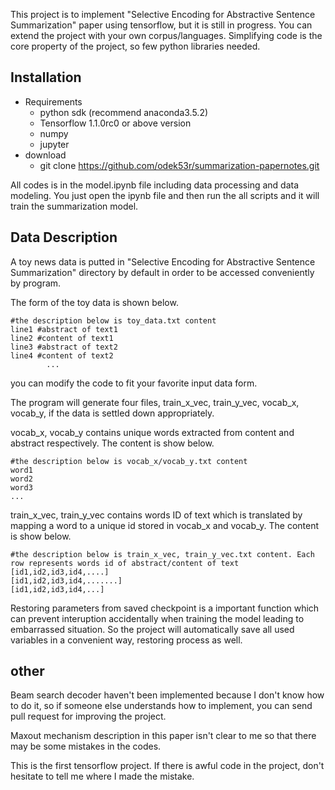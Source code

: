 This project is to implement "Selective Encoding for Abstractive Sentence Summarization" paper using tensorflow, but it is still in progress. You can extend the project with your own corpus/languages. Simplifying code is the core property of the project, so few python libraries needed. 

##  Installation</br>
- Requirements
	- python sdk (recommend anaconda3.5.2)
	- Tensorflow 1.1.0rc0 or above version
	- numpy
	- jupyter
- download
	- git clone https://github.com/odek53r/summarization-papernotes.git

All codes is in the model.ipynb file including data processing and data modeling. You just open the ipynb file and then run the all scripts and it will train the summarization model.
## Data Description
A toy news data is putted in "Selective Encoding for Abstractive Sentence Summarization" directory by default in order to be accessed conveniently by program.

The form of the toy data is shown below. 
		
	#the description below is toy_data.txt content
	line1 #abstract of text1
	line2 #content of text1
	line3 #abstract of text2
	line4 #content of text2
			...
you can modify the code to fit your favorite input data form. 

The program will generate four files, train\_x\_vec, train\_y\_vec, vocab\_x, vocab\_y, if the data is settled down appropriately.

vocab\_x, vocab\_y contains unique words extracted from content and abstract respectively. The content is show below.

	#the description below is vocab_x/vocab_y.txt content
	word1 
	word2
	word3
	...


train\_x\_vec, train\_y\_vec contains words ID of text which is translated by mapping a word to a unique id stored in vocab\_x and vocab\_y. The content is show below.

	#the description below is train_x_vec, train_y_vec.txt content. Each row represents words id of abstract/content of text
	[id1,id2,id3,id4,....] 
	[id1,id2,id3,id4,.......] 
	[id1,id2,id3,id4,...] 

Restoring parameters from saved checkpoint is a important function which can prevent interuption accidentally when training the model leading to embarrassed situation. So the project will automatically save all used variables in a convenient way, restoring process as well.

## other
Beam search decoder haven't been implemented because I don't know how to do it, so if someone else understands how to implement, you can send pull request for improving the project.

Maxout mechanism description in this paper isn't clear to me so that there may be some mistakes in the codes.

This is the first tensorflow project. If there is awful code in the project, don't hesitate to tell me where I made the mistake.
